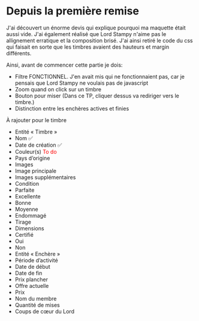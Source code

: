 # Depuis la première remise

J'ai découvert un énorme devis qui explique pourquoi ma maquette était aussi vide. J'ai également réalisé que Lord Stampy n'aime pas le allignement erratique et la composition brisé. J'ai ainsi retiré le code du css qui faisait en sorte que les timbres avaient des hauteurs et margin différents. 

Ainsi, avant de commencer cette partie je dois:
- Filtre FONCTIONNEL. J'en avait mis qui ne fonctionnaient pas, car je pensais que Lord Stampy ne voulais pas de javascript
- Zoom quand on click sur un timbre
- Bouton pour miser (Dans ce TP, cliquer dessus va rediriger vers le timbre.)
- Distinction entre les enchères actives et finies 

À rajouter pour le timbre
- Entité « Timbre »
- Nom ✅
- Date de création ✅
- Couleur(s) <span style="color:red">To do</span>
- Pays d’origine
- Images
- Image principale
- Images supplémentaires
- Condition
- Parfaite
- Excellente
- Bonne
- Moyenne
- Endommagé
- Tirage
- Dimensions
- Certifié
- Oui
- Non
- Entité « Enchère »
- Période d’activité
- Date de début
- Date de fin
- Prix plancher
- Offre actuelle
- Prix
- Nom du membre
- Quantité de mises
- Coups de cœur du Lord
